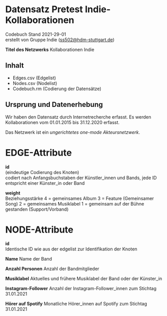 # Datensatz Pretest Indie-Kollaborationen #
Codebuch Stand 2021-29-01   
erstellt von Gruppe Indie (ss502@hdm-stuttgart.de)

**Titel des Netzwerks**
Kollaborationen Indie

## Inhalt
- Edges.csv (Edgelist)
- Nodes.csv (Nodelist)
- Codebuch.rm (Codierung der Datensätze)

## Ursprung und Datenerhebung
Wir haben den Datensatz durch Internetrecherche erfasst.
Es werden Kollaborationen vom 01.01.2015 bis 31.12.2020 erfasst.

Das Netzwerk ist ein *ungerichtetes one-mode Akteursnetzwerk*.

# EDGE-Attribute

**id**  
(eindeutige Codierung des Knoten)   
codiert nach Anfangsbuchstaben der Künstler_innen und Bands, jede ID entspricht einer Künster_in oder Band

**weight**  
Beziehungsstärke 
4 = gemeinsames Album
3 = Feature (Gemeinsamer Song) 
2 = gemeinsames Musiklabel
1 = gemeinsam auf der Bühne gestanden (Support/Vorband)


# NODE-Attribute  
  
**id**  
Identische ID wie aus der edgelist zur Identifikation der Knoten

**Name**
Name der Band

**Anzahl Personen**
Anzahl der Bandmitglieder

**Musiklabel**
Aktuelles und frühere Musiklabel der Band oder der Künster_in

**Instagram-Follower**
Anzahl der Instagram-Follower_innen zum Stichtag 31.01.2021

**Hörer auf Spotify**
Monatliche Hörer_innen auf Spotify zum Stichtag 31.01.2021

##

